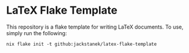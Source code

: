 # LaTeX Flake Template

This repository is a flake template for writing LaTeX documents. To use, simply
run the following:

```
nix flake init -t github:jackstanek/latex-flake-template
```
